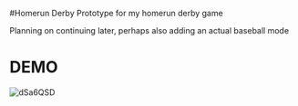 #Homerun Derby
Prototype for my homerun derby game

Planning on continuing later, perhaps also adding an actual baseball mode

# DEMO
![dSa6QSD](https://user-images.githubusercontent.com/47303604/61175820-bf485c00-a583-11e9-862f-d55faa2adefa.gif)
